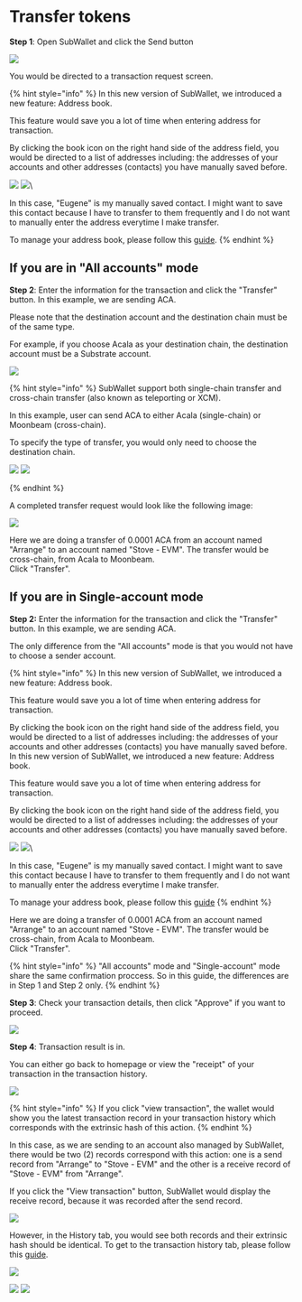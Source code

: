 # Transfer tokens

**Step 1**: Open SubWallet and click the Send button

![](<../../.gitbook/assets/image (48) (2).png>)

You would be directed to a transaction request screen.

{% hint style="info" %}
In this new version of SubWallet, we introduced a new feature: Address book.&#x20;

This feature would save you a lot of time when entering address for transaction.&#x20;

By clicking the book icon on the right hand side of the address field, you would be directed to a list of addresses including: the addresses of your accounts and other addresses (contacts) you have manually saved before.&#x20;

![](<../../.gitbook/assets/image (150).png>) ![](<../../.gitbook/assets/image (149).png>)\


In this case, "Eugene" is my manually saved contact. I might want to save this contact because I have to transfer to them frequently and I do not want to manually enter the address everytime I make transfer.&#x20;



To manage your address book, please follow this [guide](../manage-address-book.md).
{% endhint %}

## **If you are in "All accounts" mode**

**Step 2**: Enter the information for the transaction and click the "Transfer" button. In this example, we are sending ACA.&#x20;

Please note that the destination account and the destination chain must be of the same type.&#x20;

For example, if you choose Acala as your destination chain, the destination account must be a Substrate account.

![](<../../.gitbook/assets/image (45) (2).png>)

{% hint style="info" %}
SubWallet support both single-chain transfer and cross-chain transfer (also known as teleporting or XCM).&#x20;

In this example, user can send ACA to either Acala (single-chain) or Moonbeam (cross-chain).

To specify the type of transfer, you would only need to choose the destination chain.

![](<../../.gitbook/assets/image (148).png>) ![](<../../.gitbook/assets/image (5) (1).png>)


{% endhint %}

A completed transfer request would look like the following image:

![](<../../.gitbook/assets/image (30) (3).png>)

Here we are doing a transfer of 0.0001 ACA from an account named "Arrange" to an account named "Stove - EVM". The transfer would be cross-chain, from Acala to Moonbeam.\
Click "Transfer".

## **If you are in Single-account mode**

**Step 2:** Enter the information for the transaction and click the "Transfer" button. In this example, we are sending ACA.

The only difference from the "All accounts" mode is that you would not have to choose a sender account.&#x20;

{% hint style="info" %}
In this new version of SubWallet, we introduced a new feature: Address book.&#x20;

This feature would save you a lot of time when entering address for transaction.&#x20;

By clicking the book icon on the right hand side of the address field, you would be directed to a list of addresses including: the addresses of your accounts and other addresses (contacts) you have manually saved before.\
In this new version of SubWallet, we introduced a new feature: Address book.&#x20;

This feature would save you a lot of time when entering address for transaction.&#x20;

By clicking the book icon on the right hand side of the address field, you would be directed to a list of addresses including: the addresses of your accounts and other addresses (contacts) you have manually saved before.&#x20;

![](<../../.gitbook/assets/image (46) (2).png>) ![](<../../.gitbook/assets/image (143) (1).png>)\


In this case, "Eugene" is my manually saved contact. I might want to save this contact because I have to transfer to them frequently and I do not want to manually enter the address everytime I make transfer.&#x20;

To manage your address book, please follow this [guide](../manage-address-book.md)
{% endhint %}

Here we are doing a transfer of 0.0001 ACA from an account named "Arrange" to an account named "Stove - EVM". The transfer would be cross-chain, from Acala to Moonbeam.\
Click "Transfer".

{% hint style="info" %}
"All accounts" mode and "Single-account" mode share the same confirmation proccess. So in this guide, the differences are in Step 1 and Step 2 only. &#x20;
{% endhint %}

**Step 3**: Check your transaction details, then click "Approve" if you want to proceed.&#x20;

![](<../../.gitbook/assets/image (24) (1).png>)

**Step 4**: Transaction result is in.

You can either go back to homepage or view the "receipt" of your transaction in the transaction history.&#x20;

![](<../../.gitbook/assets/image (8) (2).png>)

{% hint style="info" %}
If you click "view transaction", the wallet would show you the latest transaction record in your transaction history which corresponds with the extrinsic hash of this action.&#x20;
{% endhint %}

In this case, as we are sending to an account also managed by SubWallet, there would be two (2) records correspond with this action: one is a send record from "Arrange" to "Stove - EVM" and the other is a receive record of "Stove - EVM" from "Arrange".&#x20;

If you click the "View transaction" button, SubWallet would display the receive record, because it was recorded after the send record.&#x20;

![](<../../.gitbook/assets/image (152).png>)

However, in the History tab, you would see both records and their extrinsic hash should be identical. To get to the transaction history tab, please follow this [guide](../view-transaction-history.md).

![](<../../.gitbook/assets/image (44) (2).png>)

![](<../../.gitbook/assets/image (19) (1).png>) ![](<../../.gitbook/assets/image (6) (1).png>)
